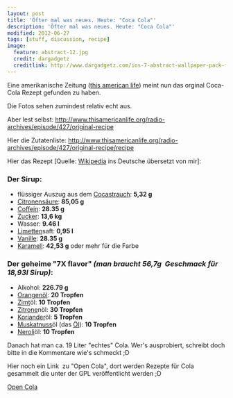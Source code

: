 ```yaml
---
layout: post
title: 'Öfter mal was neues. Heute: "Coca Cola"'
description: 'Öfter mal was neues. Heute: "Coca Cola"'
modified: 2012-06-27
tags: [stuff, discussion, recipe]
image:
  feature: abstract-12.jpg
  credit: dargadgetz
  creditlink: http://www.dargadgetz.com/ios-7-abstract-wallpaper-pack-for-iphone-5-and-ipod-touch-retina/
---
```


Eine amerikanische Zeitung ([this american life](http://www.thisamericanlife.org)) meint nun das orginal Coca-Cola Rezept gefunden zu haben.

Die Fotos sehen zumindest relativ echt aus.

Aber lest selbst: <http://www.thisamericanlife.org/radio-archives/episode/427/original-recipe>

Hier die Zutatenliste: <http://www.thisamericanlife.org/radio-archives/episode/427/original-recipe/recipe>

Hier das Rezept [Quelle: [Wikipedia](http://en.wikipedia.org/wiki/Coca-Cola_formula#Beal.2FThis_American_Life_recipe) ins Deutsche übersetzt von mir]:

### Der Sirup:

* flüssiger Auszug aus dem [Cocastrauch](http://de.wikipedia.org/wiki/Cocastrauch): **5,32 g**
* [Citronensäure](http://de.wikipedia.org/wiki/Citronens%C3%A4ure): **85,05 g**
* [Coffein](http://de.wikipedia.org/wiki/Coffein "Coffein"): **28.35 g**
* [Zucker](http://de.wikipedia.org/wiki/Zucker): **13,6 kg**
* Wasser: **9.46 l**
* [Limetten](http://de.wikipedia.org/wiki/Limette)saft: **0,95 l**
* [Vanille](http://de.wikipedia.org/wiki/Vanille_(Gew%C3%BCrz)): **28.35 g**
* [Karamell](http://de.wikipedia.org/wiki/Karamell): **42,53 g** oder mehr für die Farbe

### Der geheime "7X flavor" *(man braucht 56,7g  Geschmack für 18,93l Sirup)*:

* Alkohol: **226.79 g**
* [Orangenöl](http://de.wikipedia.org/wiki/Orangen%C3%B6l): **20 Tropfen**
* [Zimt](http://de.wikipedia.org/wiki/Zimt)öl: **10 Tropfen**
* [Zitrone](http://de.wikipedia.org/wiki/Zitrone)nöl: **30 Tropfen**
* [Koriander](http://de.wikipedia.org/wiki/Echter_Koriander)öl: **5 Tropfen**
* [Muskatnuss](http://de.wikipedia.org/wiki/Muskatnussbaum)öl (das [Öl](http://en.wikipedia.org/wiki/Nutmeg_oil)): **10 Tropfen**
* [Neroli](http://de.wikipedia.org/wiki/Neroli)öl: **10 Tropfen**


Danach hat man ca. 19 Liter "echtes" Cola. Wer's ausprobiert, schreibt
doch bitte in die Kommentare wie's schmeckt ;D

Hier noch ein Link  zu "Open Cola", dort werden Rezepte für Cola
gesammelt die unter der GPL veröffentlicht werden ;D

[Open Cola](http://en.wikipedia.org/wiki/OpenCola_(drink))
